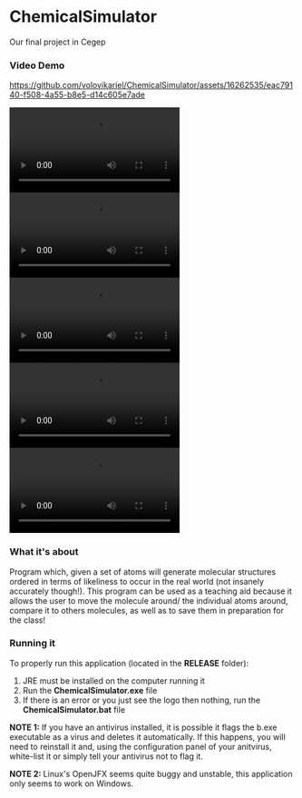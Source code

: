 # ChemicalSimulator
Our final project in Cegep

### Video Demo
https://github.com/volovikariel/ChemicalSimulator/assets/16262535/eac79140-f508-4a55-b8e5-d14c605e7ade

<!-- None of these work.. -->
![](https://raw.githubusercontent.com/volovikariel/ChemicalSimulator/master/ChemicalSimulatorDemo.mkv)
![](https://raw.githubusercontent.com/volovikariel/ChemicalSimulator/master/ChemicalSimulatorDemo2.mp4)
![](ChemicalSimulatorDemo.mkv)
![](ChemicalSimulatorDemo2.mp4)
![](ChemicalSimulatorDemo.mov)
### What it's about
Program which, given a set of atoms will generate molecular structures ordered in terms of likeliness to occur in the real world (not insanely accurately though!). This program can be used as a teaching aid because it allows the user to move the molecule around/ the individual atoms around, compare it to others molecules, as well as to save them in preparation for the class!

### Running it
To properly run this application (located in the **RELEASE** folder):
1. JRE must be installed on the computer running it
2. Run the **ChemicalSimulator.exe** file
3. If there is an error or you just see the logo then nothing, run the **ChemicalSimulator.bat** file

**NOTE 1:** If you have an antivirus installed, it is possible it flags the b.exe executable as a virus and deletes it automatically. If this happens, you will need to reinstall it and, using the configuration panel of your anitvirus, white-list it or simply tell your antivirus not to flag it.

**NOTE 2:** Linux's OpenJFX seems quite buggy and unstable, this application only seems to work on Windows.
